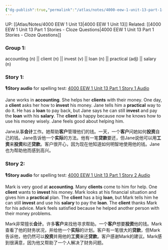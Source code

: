 ```yaml
---
{"dg-publish":true,"permalink":"/atlas/notes/4000-eew-1-unit-13-part-1-stories/"}
---
```


UP: [[Atlas/Notes/4000 EEW 1 Unit 13\|4000 EEW 1 Unit 13]]
Related: [[4000 EEW 1 Unit 13 Part 1 Stories - Cloze Questions\|4000 EEW 1 Unit 13 Part 1 Stories - Cloze Questions]]
### Group 1:
accounting (n) || client (n) || invest (v) || loan (n) || practical (adj) || salary (n)
### Story 1:
🎙️**Story audio** for spelling test: [4000 EEW 1 Unit 13 Part 1 Story 1 Audio](https://drive.google.com/file/d/194k-8UPkVYo9frP2UsXHAqzjUiXqeYCN/view?usp=drive_link)

Jane works in **accounting**. She helps her **clients** with their money. One day, a **client** asks her how to **invest** his money. Jane tells him a **practical** way to do it. He has a **loan** to pay back, but Jane says he can still **invest** and pay the **loan** with his **salary**. The **client** is happy because now he knows how to use his money wisely. Jane feels good about helping him.

Jane从事**会计**工作。她帮助**客户**管理他们的钱。一天，一个**客户**问她如何**投资**自己的钱。Jane告诉他一个**实际**的方法。他有一笔**贷款**要还，但Jane说他可以用**工资**来**投资**和还**贷款**。客户很开心，因为现在他知道如何明智地使用他的钱。Jane也为帮助他而感到高兴。

### Story 2:
🎙️**Story audio** for spelling test: [4000 EEW 1 Unit 13 Part 1 Story 2 Audio](https://drive.google.com/file/d/1sX80OmSGelhQa4ByjigFK1-EcQyilz_B/view?usp=drive_link)

Mark is very good at **accounting**. Many **clients** come to him for help. One **client** wants to **invest** his money. Mark looks at his financial situation and gives him a **practical** plan. The **client** has a big **loan**, but Mark tells him he can still **invest** and use his **salary** to pay the **loan**. The **client** thanks Mark for his advice. Mark feels satisfied because he helped another person with their money problems.

Mark非常擅长**会计**。许多**客户**来找他寻求帮助。一个**客户**想要**投资**他的钱。Mark查看了他的财务状况，并给他一个**实际**的计划。客户有一笔很大的**贷款**，但Mark告诉他，他仍然可以**投资**并用他的**工资**来还**贷款**。客户感谢Mark的建议。Mark感到很满意，因为他又帮助了一个人解决了财务问题。

